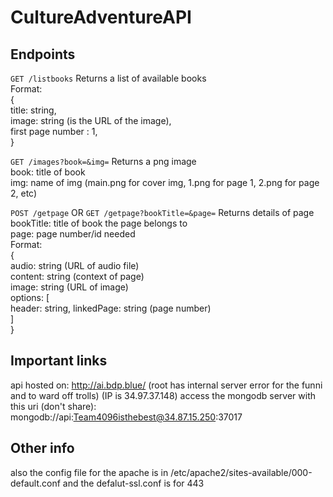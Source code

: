 # CultureAdventureAPI

## Endpoints

`GET /listbooks` Returns a list of available books <br>
Format: <br>
{ <br>
title: string, <br>
image: string (is the URL of the image), <br>
first page number : 1, <br>
} <br>


`GET /images?book=&img=` Returns a png image <br>
book: title of book <br>
img: name of img (main.png for cover img, 1.png for page 1, 2.png for page 2, etc) <br>


`POST /getpage` OR `GET /getpage?bookTitle=&page=` Returns details of page <br>
bookTitle: title of book the page belongs to <br>
page: page number/id needed <br>
Format: <br>
{ <br>
audio: string (URL of audio file) <br>
content: string (context of page) <br>
image: string (URL of image) <br>
options: [ <br>
    header: string, linkedPage: string (page number) <br>
  ] <br>
} <br>

## Important links
api hosted on: http://ai.bdp.blue/ (root has internal server error for the funni and to ward off trolls) (IP is 34.97.37.148)
access the mongodb server with this uri (don't share): mongodb://api:Team4096isthebest@34.87.15.250:37017 <br>

## Other info
also the config file for the apache is in /etc/apache2/sites-available/000-default.conf and the defalut-ssl.conf is for 443  <br>
